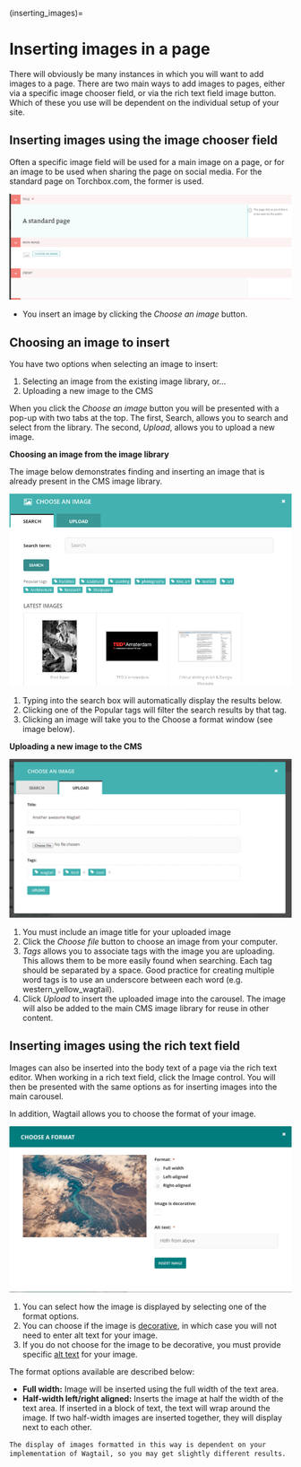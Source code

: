 (inserting_images)=

# Inserting images in a page

There will obviously be many instances in which you will want to add images to a page. There are two main ways to add images to pages, either via a specific image chooser field, or via the rich text field image button. Which of these you use will be dependent on the individual setup of your site.

## Inserting images using the image chooser field

Often a specific image field will be used for a main image on a page, or for an image to be used when sharing the page on social media. For the standard page on Torchbox.com, the former is used.

![](../../_static/images/screen14_add_main_image.png)

-   You insert an image by clicking the _Choose an image_ button.

## Choosing an image to insert

You have two options when selecting an image to insert:

1. Selecting an image from the existing image library, or…
2. Uploading a new image to the CMS

When you click the _Choose an image_ button you will be presented with a pop-up with two tabs at the top. The first, Search, allows you to search and select from the library. The second, _Upload_, allows you to upload a new image.

**Choosing an image from the image library**

The image below demonstrates finding and inserting an image that is already present in the CMS image library.

![](../../_static/images/screen16_selecting_image_from_library.png)

1. Typing into the search box will automatically display the results below.
2. Clicking one of the Popular tags will filter the search results by that tag.
3. Clicking an image will take you to the Choose a format window (see image below).

**Uploading a new image to the CMS**

![](../../_static/images/screen17_upload_image.png)

1. You must include an image title for your uploaded image
2. Click the _Choose file_ button to choose an image from your computer.
3. _Tags_ allows you to associate tags with the image you are uploading. This allows them to be more easily found when searching. Each tag should be separated by a space. Good practice for creating multiple word tags is to use an underscore between each word (e.g. western_yellow_wagtail).
4. Click _Upload_ to insert the uploaded image into the carousel. The image will also be added to the main CMS image library for reuse in other content.

## Inserting images using the rich text field

Images can also be inserted into the body text of a page via the rich text editor. When working in a rich text field, click the Image control. You will then be presented with the same options as for inserting images into the main carousel.

In addition, Wagtail allows you to choose the format of your image.

![](../../_static/images/screen18_image_format.png)

1. You can select how the image is displayed by selecting one of the format options.
2. You can choose if the image is [decorative](https://www.w3.org/WAI/tutorials/images/decorative/), in which case you will not need to enter alt text for your image.
3. If you do not choose for the image to be decorative, you must provide specific [alt text](https://developer.mozilla.org/en-US/docs/Learn/HTML/Multimedia_and_embedding/Images_in_HTML#Alternative_text) for your image.

The format options available are described below:

-   **Full width:** Image will be inserted using the full width of the text area.
-   **Half-width left/right aligned:** Inserts the image at half the width of the text area. If inserted in a block of text, the text will wrap around the image. If two half-width images are inserted together, they will display next to each other.

```{note}
The display of images formatted in this way is dependent on your implementation of Wagtail, so you may get slightly different results.
```
